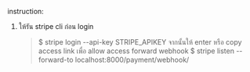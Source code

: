 instruction: 
1. ให้รัน stripe cli ก่อน
    login
    > $ stripe login --api-key STRIPE_APIKEY จากนั้นให้ enter หรือ copy access link เพื่อ allow access
    forward webhook
    > $ stripe listen --forward-to localhost:8000/payment/webhook/